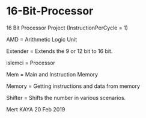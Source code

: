 # 16-Bit-Processor
16 Bit Processor Project (InstructionPerCycle = 1) 

AMD = Arithmetic Logic Unit

Extender = Extends the 9 or 12 bit to 16 bit.

islemci = Processor 

Mem = Main and Instruction Memory

Memory = Getting instructions and data from memory

Shifter = Shifts the number in various scenarios.

Mert KAYA 20 Feb 2019

